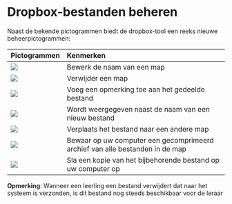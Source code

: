 # Dropbox-bestanden beheren

Naast de bekende pictogrammen biedt de dropbox-tool een reeks nieuwe beheerpictogrammen:

| Pictogrammen | Kenmerken |
| :--- | :--- |
| ![](../../.gitbook/assets/graphics272%20%283%29.png) | Bewerk de naam van een map |
| ![](../../.gitbook/assets/images205%20%286%29.png) | Verwijder een map |
| ![](../../.gitbook/assets/graphics273%20%283%29.png) | Voeg een opmerking toe aan het gedeelde bestand |
| ![](../../.gitbook/assets/images207%20%286%29.png) | Wordt weergegeven naast de naam van een nieuw bestand |
| ![](../../.gitbook/assets/images208%20%283%29.png) | Verplaats het bestand naar een andere map |
| ![](../../.gitbook/assets/images209%20%283%29.png) | Bewaar op uw computer een gecomprimeerd archief van alle bestanden in de map |
| ![](../../.gitbook/assets/graphics274%20%283%29.png) | Sla een kopie van het bijbehorende bestand op uw computer op |

**Opmerking**: Wanneer een leerling een bestand verwijdert dat naar het systeem is verzonden, is dit bestand nog steeds beschikbaar voor de leraar

